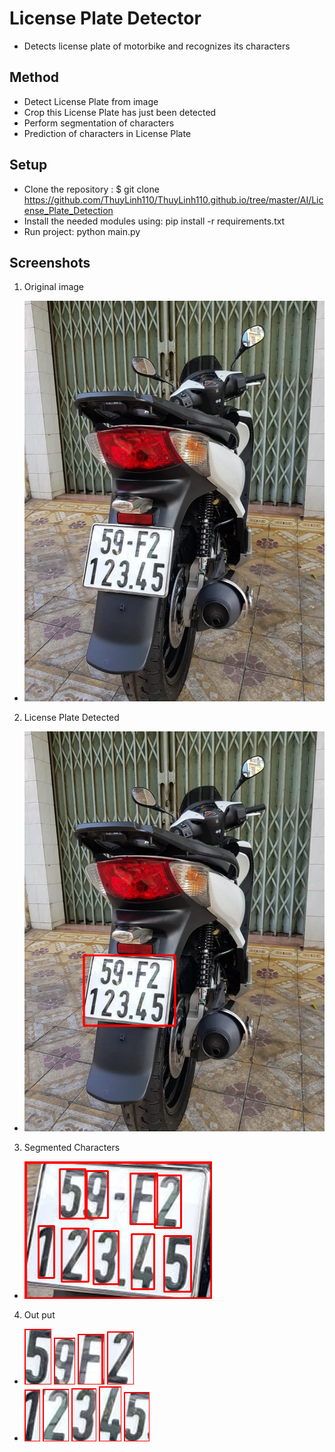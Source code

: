 # License Plate Detector
- Detects license plate of motorbike and recognizes its characters

## Method
- Detect License Plate from image
- Crop this License Plate has just been detected
- Perform segmentation of characters
- Prediction of characters in License Plate

## Setup
- Clone the repository :
  $ git clone https://github.com/ThuyLinh110/ThuyLinh110.github.io/tree/master/AI/License_Plate_Detection
- Install the needed modules using:  pip install -r requirements.txt
- Run project: python main.py

## Screenshots
 1. Original image
  - ![alt text](https://github.com/ThuyLinh110/ThuyLinh110.github.io/blob/master/AI/License_Plate_Detection/image/image4.jpg)
 2. License Plate Detected
  - ![alt text](https://github.com/ThuyLinh110/ThuyLinh110.github.io/blob/master/AI/License_Plate_Detection/out_put/New_img.png)
 3. Segmented Characters
  - ![alt text](https://github.com/ThuyLinh110/ThuyLinh110.github.io/blob/master/AI/License_Plate_Detection/out_put/crop.png)
 4. Out put
  - ![alt text](https://github.com/ThuyLinh110/ThuyLinh110.github.io/blob/master/AI/License_Plate_Detection/out_put/ROI_0.png)
    ![alt text](https://github.com/ThuyLinh110/ThuyLinh110.github.io/blob/master/AI/License_Plate_Detection/out_put/ROI_1.png)
    ![alt text](https://github.com/ThuyLinh110/ThuyLinh110.github.io/blob/master/AI/License_Plate_Detection/out_put/ROI_7.png)
    ![alt text](https://github.com/ThuyLinh110/ThuyLinh110.github.io/blob/master/AI/License_Plate_Detection/out_put/ROI_3.png)
  -
    ![alt text](https://github.com/ThuyLinh110/ThuyLinh110.github.io/blob/master/AI/License_Plate_Detection/out_put/ROI_8.png)
    ![alt text](https://github.com/ThuyLinh110/ThuyLinh110.github.io/blob/master/AI/License_Plate_Detection/out_put/ROI_6.png)
    ![alt text](https://github.com/ThuyLinh110/ThuyLinh110.github.io/blob/master/AI/License_Plate_Detection/out_put/ROI_2.png)
    ![alt text](https://github.com/ThuyLinh110/ThuyLinh110.github.io/blob/master/AI/License_Plate_Detection/out_put/ROI_5.png)
    ![alt text](https://github.com/ThuyLinh110/ThuyLinh110.github.io/blob/master/AI/License_Plate_Detection/out_put/ROI_4.png)